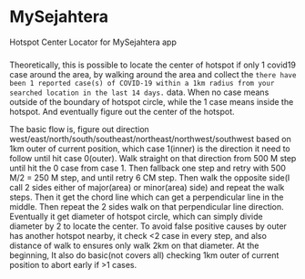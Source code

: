 # MySejahtera
Hotspot Center Locator for MySejahtera app

#####

Theoretically, this is possible to locate the center of hotspot if only 1 covid19 case around the area, by walking around the area and collect the `there have been 1 reported case(s) of COVID-19 within a 1km radius from your searched location in the last 14 days.` data. When no case means outside of the boundary of hotspot circle, while the 1 case means inside the hotspot. And eventually figure out the center of the hotspot.

The basic flow is, figure out direction west/east/north/south/southeast/northeast/northwest/southwest based on 1km outer of current position, which case 1(inner) is the direction it need to follow until hit case 0(outer). Walk straight on that direction from 500 M step until hit the 0 case from case 1. Then fallback one step and retry with 500 M/2 = 250 M step, and until retry 6 CM step. Then walk the opposite side(I call 2 sides either of major(area) or minor(area) side) and repeat the walk steps. Then it get the chord line which can get a perpendicular line in the middle. Then repeat the 2 sides walk on that perpendicular line direction. Eventually it get diameter of hotspot circle, which can simply divide diameter by 2 to locate the center. To avoid false positive causes by outer has another hotspot nearby, it check <2 case in every step, and also distance of walk to ensures only walk 2km on that diameter. At the beginning, It also do basic(not covers all) checking 1km outer of current position to abort early if >1 cases.
